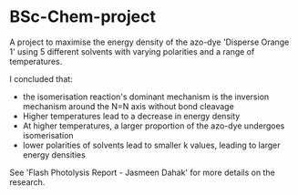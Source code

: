 # BSc-Chem-project

A project to maximise the energy density of the azo-dye 'Disperse Orange 1' using 5 different solvents with varying polarities and a range of temperatures.

I concluded that:
- the isomerisation reaction's dominant mechanism is the inversion mechanism around the N=N axis without bond cleavage
- Higher temperatures lead to a decrease in energy density
- At higher temperatures, a larger proportion of the azo-dye undergoes isomerisation
- lower polarities of solvents lead to smaller k values, leading to larger energy densities
  

See 'Flash Photolysis Report - Jasmeen Dahak' for more details on the research.
